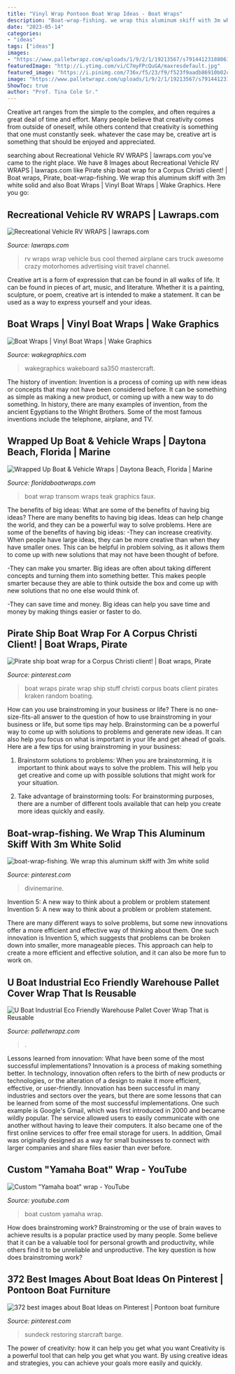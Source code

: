 ```yaml
---
title: "Vinyl Wrap Pontoon Boat Wrap Ideas - Boat Wraps"
description: "Boat-wrap-fishing. we wrap this aluminum skiff with 3m white solid"
date: "2023-05-14"
categories:
- "ideas"
tags: ["ideas"]
images:
- "https://www.palletwrapz.com/uploads/1/9/2/1/19213567/s791441231880614082_p35_i4_w640.jpeg"
featuredImage: "http://i.ytimg.com/vi/C7myFPcQuGA/maxresdefault.jpg"
featured_image: "https://i.pinimg.com/736x/f5/23/f9/f523f9aadb86910b02c3a9d8ecffef1e--boat-wraps-corpus-christi.jpg"
image: "https://www.palletwrapz.com/uploads/1/9/2/1/19213567/s791441231880614082_p35_i4_w640.jpeg"
ShowToc: true
author: "Prof. Tina Cole Sr."
---
```



Creative art ranges from the simple to the complex, and often requires a great deal of time and effort. Many people believe that creativity comes from outside of oneself, while others contend that creativity is something that one must constantly seek. whatever the case may be, creative art is something that should be enjoyed and appreciated.

	

		
searching about Recreational Vehicle RV WRAPS | lawraps.com you've came to the right place. We have 8 Images about Recreational Vehicle RV WRAPS | lawraps.com like Pirate ship boat wrap for a Corpus Christi client! | Boat wraps, Pirate, boat-wrap-fishing. We wrap this aluminum skiff with 3m white solid and also Boat Wraps | Vinyl Boat Wraps | Wake Graphics. Here you go:
		
    
## Recreational Vehicle RV WRAPS | Lawraps.com

<img loading=lazy src="https://www.lawraps.com/wp-content/uploads/2017/04/la-wraps-rock-my-rv-travel-channel-tapout-wrap.jpg" onerror="this.onerror=null;this.src='https://tse1.mm.bing.net/th?id=OIP.CdPev2Xn1uKvofiuQphG6gHaEK&amp;pid=15.1';" alt="Recreational Vehicle RV WRAPS | lawraps.com">

_Source: lawraps.com_

>rv wraps wrap vehicle bus cool themed airplane cars truck awesome crazy motorhomes advertising visit travel channel. 

	

Creative art is a form of expression that can be found in all walks of life. It can be found in pieces of art, music, and literature. Whether it is a painting, sculpture, or poem, creative art is intended to make a statement. It can be used as a way to express yourself and your ideas.

    
## Boat Wraps | Vinyl Boat Wraps | Wake Graphics

<img loading=lazy src="https://www.wakegraphics.com/wp-content/uploads/2016/06/SupraSA350_HennyaBoatWrapDesign_WakeGraphics.jpg" onerror="this.onerror=null;this.src='https://tse1.mm.bing.net/th?id=OIP.mXu8mb_VE31wfNuSfPGKBwHaFj&amp;pid=15.1';" alt="Boat Wraps | Vinyl Boat Wraps | Wake Graphics">

_Source: wakegraphics.com_

>wakegraphics wakeboard sa350 mastercraft. 

	

The history of invention:
Invention is a process of coming up with new ideas or concepts that may not have been considered before. It can be something as simple as making a new product, or coming up with a new way to do something. In history, there are many examples of invention, from the ancient Egyptians to the Wright Brothers. Some of the most famous inventions include the telephone, airplane, and TV.

    
## Wrapped Up Boat &amp; Vehicle Wraps | Daytona Beach, Florida | Marine

<img loading=lazy src="http://floridaboatwraps.com/wp-content/uploads/2015/09/boat-wrap-8-haller-back.png" onerror="this.onerror=null;this.src='https://tse1.mm.bing.net/th?id=OIP.k4ooH8XCvku7JgYSmlsWIQHaE7&amp;pid=15.1';" alt="Wrapped Up Boat &amp; Vehicle Wraps | Daytona Beach, Florida | Marine">

_Source: floridaboatwraps.com_

>boat wrap transom wraps teak graphics faux. 

	

The benefits of big ideas: What are some of the benefits of having big ideas?
There are many benefits to having big ideas. Ideas can help change the world, and they can be a powerful way to solve problems. Here are some of the benefits of having big ideas: 
-They can increase creativity. When people have large ideas, they can be more creative than when they have smaller ones. This can be helpful in problem solving, as it allows them to come up with new solutions that may not have been thought of before. 

-They can make you smarter. Big ideas are often about taking different concepts and turning them into something better. This makes people smarter because they are able to think outside the box and come up with new solutions that no one else would think of. 

-They can save time and money. Big ideas can help you save time and money by making things easier or faster to do.

    
## Pirate Ship Boat Wrap For A Corpus Christi Client! | Boat Wraps, Pirate

<img loading=lazy src="https://i.pinimg.com/736x/f5/23/f9/f523f9aadb86910b02c3a9d8ecffef1e--boat-wraps-corpus-christi.jpg" onerror="this.onerror=null;this.src='https://tse1.mm.bing.net/th?id=OIP.1czQJ2tz7-sNWuoo2vlM3AHaHa&amp;pid=15.1';" alt="Pirate ship boat wrap for a Corpus Christi client! | Boat wraps, Pirate">

_Source: pinterest.com_

>boat wraps pirate wrap ship stuff christi corpus boats client pirates kraken random boating. 

	

How can you use brainstroming in your business or life?
There is no one-size-fits-all answer to the question of how to use brainstroming in your business or life, but some tips may help. Brainstorming can be a powerful way to come up with solutions to problems and generate new ideas. It can also help you focus on what is important in your life and get ahead of goals. Here are a few tips for using brainstroming in your business: 
1. Brainstorm solutions to problems: When you are brainstorming, it is important to think about ways to solve the problem. This will help you get creative and come up with possible solutions that might work for your situation. 

2. Take advantage of brainstorming tools: For brainstorming purposes, there are a number of different tools available that can help you create more ideas quickly and easily.

    
## Boat-wrap-fishing. We Wrap This Aluminum Skiff With 3m White Solid

<img loading=lazy src="https://i.pinimg.com/originals/a8/fc/05/a8fc0573763aa642db3765ac24815d1c.jpg" onerror="this.onerror=null;this.src='https://tse3.mm.bing.net/th?id=OIP.MXDvZ9-RSAC6Exq4H4vczwHaFj&amp;pid=15.1';" alt="boat-wrap-fishing. We wrap this aluminum skiff with 3m white solid">

_Source: pinterest.com_

>divinemarine. 

	

Invention 5: A new way to think about a problem or problem statement
Invention 5: A new way to think about a problem or problem statement. 

There are many different ways to solve problems, but some new innovations offer a more efficient and effective way of thinking about them. One such innovation is Invention 5, which suggests that problems can be broken down into smaller, more manageable pieces. This approach can help to create a more efficient and effective solution, and it can also be more fun to work on.

    
## U Boat Industrial Eco Friendly Warehouse Pallet Cover Wrap That Is Reusable

<img loading=lazy src="https://www.palletwrapz.com/uploads/1/9/2/1/19213567/s791441231880614082_p35_i4_w640.jpeg" onerror="this.onerror=null;this.src='https://tse3.mm.bing.net/th?id=OIP.AK6iB0cYK5_j87DgxOlHIQHaJ4&amp;pid=15.1';" alt="U Boat Industrial Eco Friendly Warehouse Pallet Cover Wrap That is Reusable">

_Source: palletwrapz.com_

>. 

	

Lessons learned from innovation: What have been some of the most successful implementations?
Innovation is a process of making something better. In technology, innovation often refers to the birth of new products or technologies, or the alteration of a design to make it more efficient, effective, or user-friendly. Innovation has been successful in many industries and sectors over the years, but there are some lessons that can be learned from some of the most successful implementations.
One such example is Google's Gmail, which was first introduced in 2000 and became wildly popular. The service allowed users to easily communicate with one another without having to leave their computers. It also became one of the first online services to offer free email storage for users. In addition, Gmail was originally designed as a way for small businesses to connect with larger companies and share files easier than ever before.

    
## Custom &quot;Yamaha Boat&quot; Wrap - YouTube

<img loading=lazy src="http://i.ytimg.com/vi/C7myFPcQuGA/maxresdefault.jpg" onerror="this.onerror=null;this.src='https://tse3.mm.bing.net/th?id=OIP.N4IjF7b6JQ45R9mcs4ffGgHaEK&amp;pid=15.1';" alt="Custom &quot;Yamaha boat&quot; wrap - YouTube">

_Source: youtube.com_

>boat custom yamaha wrap. 

	

How does brainstroming work?
Brainstroming or the use of brain waves to achieve results is a popular practice used by many people. Some believe that it can be a valuable tool for personal growth and productivity, while others find it to be unreliable and unproductive. The key question is how does brainstroming work?

    
## 372 Best Images About Boat Ideas On Pinterest | Pontoon Boat Furniture

<img loading=lazy src="https://s-media-cache-ak0.pinimg.com/736x/ca/56/ef/ca56efbdb1fbd857c20281866476a6a8.jpg" onerror="this.onerror=null;this.src='https://tse3.mm.bing.net/th?id=OIP.ZJ7PscSDrNIctH-o9i5XhgAAAA&amp;pid=15.1';" alt="372 best images about Boat Ideas on Pinterest | Pontoon boat furniture">

_Source: pinterest.com_

>sundeck restoring starcraft barge. 

	

The power of creativity: how it can help you get what you want
Creativity is a powerful tool that can help you get what you want. By using creative ideas and strategies, you can achieve your goals more easily and quickly.

